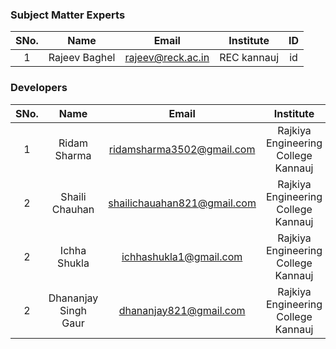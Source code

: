 
### Subject Matter Experts
| SNo. | Name | Email | Institute | ID |
| :---: | :---: | :---: | :---: | :---: |
| 1 | Rajeev Baghel | rajeev@reck.ac.in | REC kannauj | id |

### Developers
| SNo. | Name | Email | Institute | ID |
| :---: | :---: | :---: | :---: | :---: |
| 1 | Ridam Sharma| ridamsharma3502@gmail.com | Rajkiya Engineering College Kannauj | id |
| 2 | Shaili Chauhan| shailichauahan821@gmail.com | Rajkiya Engineering College Kannauj | id |
| 2 | Ichha Shukla| ichhashukla1@gmail.com | Rajkiya Engineering College Kannauj | id |
| 2 | Dhananjay Singh Gaur| dhananjay821@gmail.com | Rajkiya Engineering College Kannauj | id |
